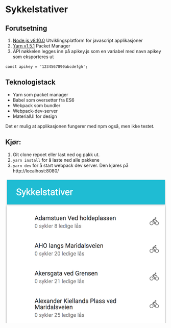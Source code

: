 # Sykkelstativer

## Forutsetning
1. [Node.js v8.10.0](https://nodejs.org/en/download/) Utviklingsplatform for javascript applikasjoner
2. [Yarn v1.5.1](https://yarnpkg.com/lang/en/docs/install/) Packet Manager
3. API nøkkelen legges inn på apikey.js som en variabel med navn apikey som eksporteres ut
```
const apikey = '1234567890abcdefgh';
```

## Teknologistack
* Yarn som packet manager
* Babel som oversetter fra ES6
* Webpack som bundler
* Webpack-dev-server
* MaterialUI for design

Det er mulig at applikasjonen fungerer med npm også, men ikke testet.

## Kjør:
1. Git clone repoet eller last ned og pakk ut.
2. ```yarn install``` for å laste ned alle pakkene
3. ```yarn dev``` for å start webpack dev server. Den kjøres på http://localhost:8080/

![Screenshot](https://github.com/unwill/bikes/blob/master/docs/sykkelstativer.png)


